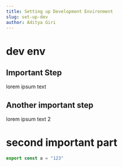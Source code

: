 ```yaml
---
title: Setting up Development Environment
slug: set-up-dev
author: Aditya Giri
---
```


# dev env

## Important Step

lorem ipsum text

## Another important step

lorem ipsum text 2

# second important part

```js
export const a = "123"
```
